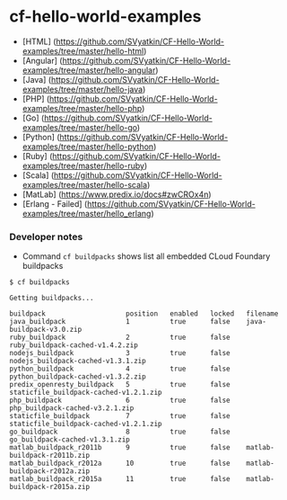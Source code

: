 # cf-hello-world-examples

- [HTML] (https://github.com/SVyatkin/CF-Hello-World-examples/tree/master/hello-html)
- [Angular] (https://github.com/SVyatkin/CF-Hello-World-examples/tree/master/hello-angular)
- [Java] (https://github.com/SVyatkin/CF-Hello-World-examples/tree/master/hello-java)
- [PHP] (https://github.com/SVyatkin/CF-Hello-World-examples/tree/master/hello-php)
- [Go] (https://github.com/SVyatkin/CF-Hello-World-examples/tree/master/hello-go)
- [Python] (https://github.com/SVyatkin/CF-Hello-World-examples/tree/master/hello-python)
- [Ruby] (https://github.com/SVyatkin/CF-Hello-World-examples/tree/master/hello-ruby) 
- [Scala] (https://github.com/SVyatkin/CF-Hello-World-examples/tree/master/hello-scala)
- [MatLab] (https://www.predix.io/docs#zwCROx4n)
- [Erlang - Failed] (https://github.com/SVyatkin/CF-Hello-World-examples/tree/master/hello_erlang)


### Developer notes
- Command `cf buildpacks` shows list all embedded CLoud Foundary buildpacks


`$ cf buildpacks`
   ``` 
Getting buildpacks...

buildpack                    position   enabled   locked   filename   
java_buildpack               1          true      false    java-buildpack-v3.0.zip   
ruby_buildpack               2          true      false    ruby_buildpack-cached-v1.4.2.zip   
nodejs_buildpack             3          true      false    nodejs_buildpack-cached-v1.3.1.zip   
python_buildpack             4          true      false    python_buildpack-cached-v1.3.2.zip   
predix_openresty_buildpack   5          true      false    staticfile_buildpack-cached-v1.2.1.zip   
php_buildpack                6          true      false    php_buildpack-cached-v3.2.1.zip   
staticfile_buildpack         7          true      false    staticfile_buildpack-cached-v1.2.1.zip   
go_buildpack                 8          true      false    go_buildpack-cached-v1.3.1.zip   
matlab_buildpack_r2011b      9          true      false    matlab-buildpack-r2011b.zip   
matlab_buildpack_r2012a      10         true      false    matlab-buildpack-r2012a.zip   
matlab_buildpack_r2015a      11         true      false    matlab-buildpack-r2015a.zip  
   ``` 
